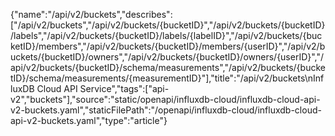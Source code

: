 {"name":"/api/v2/buckets","describes":["/api/v2/buckets","/api/v2/buckets/{bucketID}","/api/v2/buckets/{bucketID}/labels","/api/v2/buckets/{bucketID}/labels/{labelID}","/api/v2/buckets/{bucketID}/members","/api/v2/buckets/{bucketID}/members/{userID}","/api/v2/buckets/{bucketID}/owners","/api/v2/buckets/{bucketID}/owners/{userID}","/api/v2/buckets/{bucketID}/schema/measurements","/api/v2/buckets/{bucketID}/schema/measurements/{measurementID}"],"title":"/api/v2/buckets\nInfluxDB Cloud API Service","tags":["api-v2","buckets"],"source":"static/openapi/influxdb-cloud/influxdb-cloud-api-v2-buckets.yaml","staticFilePath":"/openapi/influxdb-cloud/influxdb-cloud-api-v2-buckets.yaml","type":"article"}
